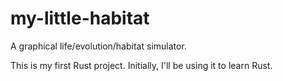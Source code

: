# my-little-habitat

A graphical life/evolution/habitat simulator.

This is my first Rust project.  Initially, I'll be using it to learn Rust.
